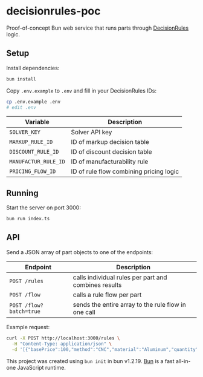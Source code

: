 # decisionrules-poc

Proof-of-concept Bun web service that runs parts through [DecisionRules](https://decisionrules.io) logic.

## Setup

Install dependencies:

```bash
bun install
```

Copy `.env.example` to `.env` and fill in your DecisionRules IDs:

```bash
cp .env.example .env
# edit .env
```

| Variable | Description |
| --- | --- |
| `SOLVER_KEY` | Solver API key |
| `MARKUP_RULE_ID` | ID of markup decision table |
| `DISCOUNT_RULE_ID` | ID of discount decision table |
| `MANUFACTUR_RULE_ID` | ID of manufacturability rule |
| `PRICING_FLOW_ID` | ID of rule flow combining pricing logic |

## Running

Start the server on port 3000:

```bash
bun run index.ts
```

## API

Send a JSON array of part objects to one of the endpoints:

| Endpoint | Description |
| --- | --- |
| `POST /rules` | calls individual rules per part and combines results |
| `POST /flow` | calls a rule flow per part |
| `POST /flow?batch=true` | sends the entire array to the rule flow in one call |

Example request:

```bash
curl -X POST http://localhost:3000/rules \
  -H "Content-Type: application/json" \
  -d '[{"basePrice":100,"method":"CNC","material":"Aluminum","quantity":50,"customerTier":"Gold"}]'
```

This project was created using `bun init` in bun v1.2.19. [Bun](https://bun.com) is a fast all-in-one JavaScript runtime.
